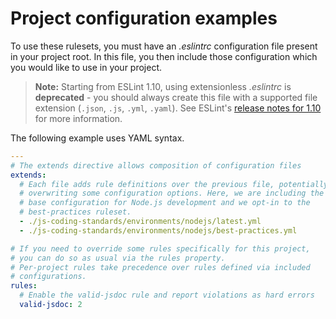 # Project configuration examples

To use these rulesets, you must have an *.eslintrc* configuration file present in your project root. In this file, you then include those configuration which you would like to use in your project.

> **Note:** Starting from ESLint 1.10, using extensionless *.eslintrc* is **deprecated** - you should always create this file with a supported file extension (`.json`, `.js`, `.yml`, `.yaml`). See ESLint's [release notes for 1.10][eslint-release-1-10] for more information.

The following example uses YAML syntax.

```yaml
---
# The extends directive allows composition of configuration files
extends:
  # Each file adds rule definitions over the previous file, potentially
  # overwriting some configuration options. Here, we are including the
  # base configuration for Node.js development and we opt-in to the
  # best-practices ruleset.
  - ./js-coding-standards/environments/nodejs/latest.yml
  - ./js-coding-standards/environments/nodejs/best-practices.yml

# If you need to override some rules specifically for this project,
# you can do so as usual via the rules property.
# Per-project rules take precedence over rules defined via included
# configurations.
rules:
  # Enable the valid-jsdoc rule and report violations as hard errors
  valid-jsdoc: 2
```

[eslint-release-1-10]: http://eslint.org/blog/2015/11/eslint-v1.10.0-released/#configuration-file-formats

